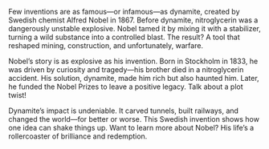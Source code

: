 Few inventions are as famous—or infamous—as dynamite, created by Swedish chemist Alfred Nobel in 1867. Before dynamite, nitroglycerin was a dangerously unstable explosive. Nobel tamed it by mixing it with a stabilizer, turning a wild substance into a controlled blast. The result? A tool that reshaped mining, construction, and unfortunately, warfare.

Nobel’s story is as explosive as his invention. Born in Stockholm in 1833, he was driven by curiosity and tragedy—his brother died in a nitroglycerin accident. His solution, dynamite, made him rich but also haunted him. Later, he funded the Nobel Prizes to leave a positive legacy. Talk about a plot twist!

Dynamite’s impact is undeniable. It carved tunnels, built railways, and changed the world—for better or worse. This Swedish invention shows how one idea can shake things up. Want to learn more about Nobel? His life’s a rollercoaster of brilliance and redemption.